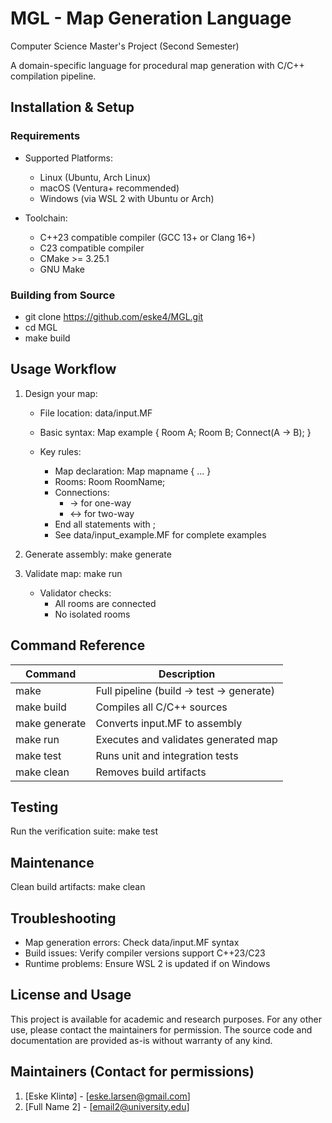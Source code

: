 # MGL - Map Generation Language
Computer Science Master's Project (Second Semester)

A domain-specific language for procedural map generation with C/C++ compilation pipeline.

## Installation & Setup

### Requirements
- Supported Platforms:
  - Linux (Ubuntu, Arch Linux)
  - macOS (Ventura+ recommended)
  - Windows (via WSL 2 with Ubuntu or Arch)

- Toolchain:
  - C++23 compatible compiler (GCC 13+ or Clang 16+)
  - C23 compatible compiler
  - CMake >= 3.25.1
  - GNU Make

### Building from Source
- git clone https://github.com/eske4/MGL.git
- cd MGL
- make build

## Usage Workflow

1. Design your map:
   - File location: data/input.MF
   - Basic syntax:
Map example {
    Room A;
    Room B;
    Connect(A -> B);
}

   - Key rules:
     * Map declaration: Map mapname { ... }
     * Rooms: Room RoomName;
     * Connections: 
       - -> for one-way
       - <-> for two-way
     * End all statements with ;
     * See data/input_example.MF for complete examples

2. Generate assembly:
make generate

3. Validate map:
make run
   - Validator checks:
     * All rooms are connected
     * No isolated rooms

## Command Reference

| Command          | Description                                  |
|-----------------|---------------------------------------------|
| make            | Full pipeline (build -> test -> generate)    |
| make build      | Compiles all C/C++ sources                  |
| make generate   | Converts input.MF to assembly               |
| make run        | Executes and validates generated map        |
| make test       | Runs unit and integration tests                     |
| make clean      | Removes build artifacts                     |

## Testing
Run the verification suite:
make test

## Maintenance
Clean build artifacts:
make clean

## Troubleshooting
- Map generation errors: Check data/input.MF syntax
- Build issues: Verify compiler versions support C++23/C23
- Runtime problems: Ensure WSL 2 is updated if on Windows

## License and Usage
This project is available for academic and research purposes. For any other use, please contact the maintainers for permission. The source code and documentation are provided as-is without warranty of any kind.


## Maintainers (Contact for permissions)
1. [Eske Klintø] - [eske.larsen@gmail.com]
2. [Full Name 2] - [email2@university.edu] 

